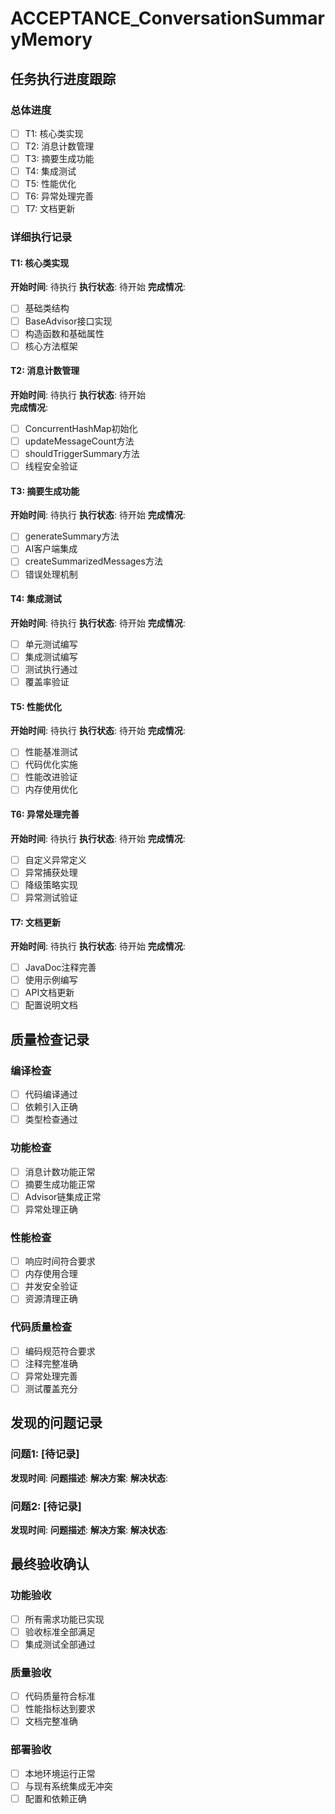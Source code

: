 # ACCEPTANCE_ConversationSummaryMemory

## 任务执行进度跟踪

### 总体进度
- [ ] T1: 核心类实现
- [ ] T2: 消息计数管理  
- [ ] T3: 摘要生成功能
- [ ] T4: 集成测试
- [ ] T5: 性能优化
- [ ] T6: 异常处理完善
- [ ] T7: 文档更新

### 详细执行记录

#### T1: 核心类实现
**开始时间**: 待执行
**执行状态**: 待开始
**完成情况**: 
- [ ] 基础类结构
- [ ] BaseAdvisor接口实现
- [ ] 构造函数和基础属性
- [ ] 核心方法框架

#### T2: 消息计数管理
**开始时间**: 待执行
**执行状态**: 待开始  
**完成情况**:
- [ ] ConcurrentHashMap初始化
- [ ] updateMessageCount方法
- [ ] shouldTriggerSummary方法
- [ ] 线程安全验证

#### T3: 摘要生成功能
**开始时间**: 待执行
**执行状态**: 待开始
**完成情况**:
- [ ] generateSummary方法
- [ ] AI客户端集成
- [ ] createSummarizedMessages方法
- [ ] 错误处理机制

#### T4: 集成测试
**开始时间**: 待执行
**执行状态**: 待开始
**完成情况**:
- [ ] 单元测试编写
- [ ] 集成测试编写
- [ ] 测试执行通过
- [ ] 覆盖率验证

#### T5: 性能优化
**开始时间**: 待执行
**执行状态**: 待开始
**完成情况**:
- [ ] 性能基准测试
- [ ] 代码优化实施
- [ ] 性能改进验证
- [ ] 内存使用优化

#### T6: 异常处理完善
**开始时间**: 待执行
**执行状态**: 待开始
**完成情况**:
- [ ] 自定义异常定义
- [ ] 异常捕获处理
- [ ] 降级策略实现
- [ ] 异常测试验证

#### T7: 文档更新
**开始时间**: 待执行
**执行状态**: 待开始
**完成情况**:
- [ ] JavaDoc注释完善
- [ ] 使用示例编写
- [ ] API文档更新
- [ ] 配置说明文档

## 质量检查记录

### 编译检查
- [ ] 代码编译通过
- [ ] 依赖引入正确
- [ ] 类型检查通过

### 功能检查  
- [ ] 消息计数功能正常
- [ ] 摘要生成功能正常
- [ ] Advisor链集成正常
- [ ] 异常处理正确

### 性能检查
- [ ] 响应时间符合要求
- [ ] 内存使用合理  
- [ ] 并发安全验证
- [ ] 资源清理正确

### 代码质量检查
- [ ] 编码规范符合要求
- [ ] 注释完整准确
- [ ] 异常处理完善
- [ ] 测试覆盖充分

## 发现的问题记录

### 问题1: [待记录]
**发现时间**: 
**问题描述**: 
**解决方案**: 
**解决状态**: 

### 问题2: [待记录]  
**发现时间**:
**问题描述**:
**解决方案**:
**解决状态**:

## 最终验收确认

### 功能验收
- [ ] 所有需求功能已实现
- [ ] 验收标准全部满足
- [ ] 集成测试全部通过

### 质量验收
- [ ] 代码质量符合标准
- [ ] 性能指标达到要求
- [ ] 文档完整准确

### 部署验收  
- [ ] 本地环境运行正常
- [ ] 与现有系统集成无冲突
- [ ] 配置和依赖正确